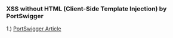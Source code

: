 ### XSS without HTML (Client-Side Template Injection) by PortSwigger
1.) [PortSwigger Article](http://blog.portswigger.net/2016/01/xss-without-html-client-side-template.html?m=1)

